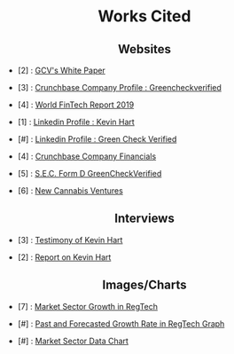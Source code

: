
# <div align = "center"> Works Cited
## <div align="center"> Websites

+ [2] : [GCV's White Paper](https://cdn2.hubspot.net/hubfs/5237927/Green%20Check%20Software%20Summary.pdf)

+ [3] : [Crunchbase Company Profile : Greencheckverified](https://www.crunchbase.com/organization/green-check-verified)

+ [4] : [World FinTech Report 2019](https://fintechworldreport.com/)

+ [1] : [Linkedin Profile : Kevin Hart](https://www.linkedin.com/in/kjhartnyc/)

+ [#] : [Linkedin Profile : Green Check Verified](https://www.linkedin.com/in/kjhartnyc/)

+ [4] : [Crunchbase Company Financials](https://www.crunchbase.com/organization/green-check-verified/company_financials)

+ [5] : [S.E.C. Form D GreenCheckVerified](https://sec.report/Document/0001760114-19-000002/)

+ [6] : [New Cannabis Ventures](https://www.newcannabisventures.com/green-check-verified-is-connecting-the-cannabis-industry-to-compliant-banking-services/)

## <div align="center">Interviews

+ [3] : [Testimony of Kevin Hart](https://www.cga.ct.gov/2018/GLdata/Tmy/2018HB-05458-R000315-Hart,%20Kevin,%20President-Green%20Check%20Verified-TMY.PDF)

+ [2] : [Report on Kevin Hart](https://cannagather.com/ct/march2019)

## <div align="center">Images/Charts

+ [7] : [Market Sector Growth in RegTech](https://www2.deloitte.com/us/en/pages/risk/articles/fintech-trends-insights.html)

+ [#] : [Past and Forecasted Growth Rate in RegTech Graph](https://www.grandviewresearch.com/industry-analysis/regulatory-technology-market)

+ [#] : [Market Sector Data Chart](https://www.grandviewresearch.com/industry-analysis/regulatory-technology-market)

